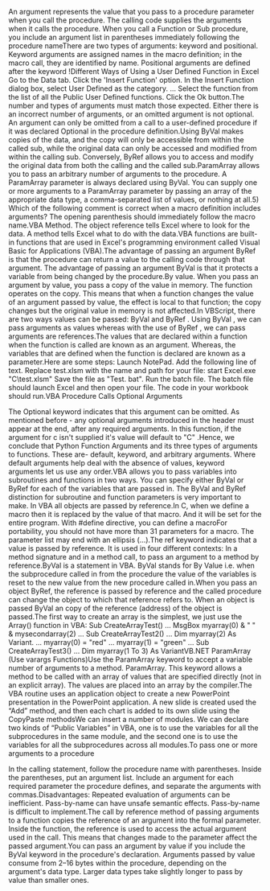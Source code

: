 An argument represents the value that you pass to a procedure parameter when you call the procedure. The calling code supplies the arguments when it calls the procedure. When you call a Function or Sub procedure, you include an argument list in parentheses immediately following the procedure nameThere are two types of arguments: keyword and positional. Keyword arguments are assigned names in the macro definition; in the macro call, they are identified by name. Positional arguments are defined after the keyword !Different Ways of Using a User Defined Function in Excel
Go to the Data tab.
Click the 'Insert Function' option.
In the Insert Function dialog box, select User Defined as the category. ... 
Select the function from the list of all the Public User Defined functions.
Click the Ok button.The number and types of arguments must match those expected. Either there is an incorrect number of arguments, or an omitted argument is not optional. An argument can only be omitted from a call to a user-defined procedure if it was declared Optional in the procedure definition.Using ByVal makes copies of the data, and the copy will only be accessible from within the called sub, while the original data can only be accessed and modified from within the calling sub. Conversely, ByRef allows you to access and modify the original data from both the calling and the called sub.ParamArray allows you to pass an arbitrary number of arguments to the procedure. A ParamArray parameter is always declared using ByVal. You can supply one or more arguments to a ParamArray parameter by passing an array of the appropriate data type, a comma-separated list of values, or nothing at all.5) Which of the following comment is correct when a macro definition includes arguments? The opening parenthesis should immediately follow the macro name.VBA Method. The object reference tells Excel where to look for the data. A method tells Excel what to do with the data.VBA functions are built-in functions that are used in Excel's programming environment called Visual Basic for Applications (VBA).The advantage of passing an argument ByRef is that the procedure can return a value to the calling code through that argument. The advantage of passing an argument ByVal is that it protects a variable from being changed by the procedure.By value. When you pass an argument by value, you pass a copy of the value in memory. The function operates on the copy. This means that when a function changes the value of an argument passed by value, the effect is local to that function; the copy changes but the original value in memory is not affected.In VBScript, there are two ways values can be passed: ByVal and ByRef . Using ByVal , we can pass arguments as values whereas with the use of ByRef , we can pass arguments are references.The values that are declared within a function when the function is called are known as an argument. Whereas, the variables that are defined when the function is declared are known as a parameter.Here are some steps:
Launch NotePad.
Add the following line of text. Replace test.xlsm with the name and path for your file: start Excel.exe "C\test.xlsm"
Save the file as "Test. bat".
Run the batch file.
The batch file should launch Excel and then open your file. The code in your workbook should run.VBA Procedure Calls Optional Arguments

 The Optional keyword indicates that this argument can be omitted. As mentioned before - any optional arguments introduced in the header must appear at the end, after any required arguments. In this function, if the argument for c isn't supplied it's value will default to "C" .Hence, we conclude that Python Function Arguments and its three types of arguments to functions. These are- default, keyword, and arbitrary arguments. Where default arguments help deal with the absence of values, keyword arguments let us use any order.VBA allows you to pass variables into subroutines and functions in two ways. You can specify either ByVal or ByRef for each of the variables that are passed in. The ByVal and ByRef distinction for subroutine and function parameters is very important to make. In VBA all objects are passed by reference.In C, when we define a macro then it is replaced by the value of that macro. And it will be set for the entire program. With #define directive, you can define a macroFor portability, you should not have more than 31 parameters for a macro. The parameter list may end with an ellipsis (...).The ref keyword indicates that a value is passed by reference. It is used in four different contexts: In a method signature and in a method call, to pass an argument to a method by reference.ByVal is a statement in VBA. ByVal stands for By Value i.e. when the subprocedure called in from the procedure the value of the variables is reset to the new value from the new procedure called in.When you pass an object ByRef, the reference is passed by reference and the called procedure can change the object to which that reference refers to. When an object is passed ByVal an copy of the reference (address) of the object is passed.The first way to create an array is the simplest, we just use the Array() function in VBA:
Sub CreateArrayTest() ... 
MsgBox myarray(0) & " " & mysecondarray(2) ... 
Sub CreateArrayTest2() ... 
Dim myarray(2) As Variant. ... 
myarray(0) = "red" ... 
myarray(1) = "green" ... 
Sub CreateArrayTest3() ... 
Dim myarray(1 To 3) As VariantVB.NET ParamArray (Use varargs Functions)Use the ParamArray keyword to accept a variable number of arguments to a method. ParamArray. This keyword allows a method to be called with an array of values that are specified directly (not in an explicit array). The values are placed into an array by the compiler.The VBA routine uses an application object to create a new PowerPoint presentation in the PowerPoint application. A new slide is created used the “Add” method, and then each chart is added to its own slide using the CopyPaste methodsWe can insert a number of modules. We can declare two kinds of “Public Variables” in VBA, one is to use the variables for all the subprocedures in the same module, and the second one is to use the variables for all the subprocedures across all modules.To pass one or more arguments to a procedure

 In the calling statement, follow the procedure name with parentheses. Inside the parentheses, put an argument list. Include an argument for each required parameter the procedure defines, and separate the arguments with commas.Disadvantages: Repeated evaluation of arguments can be inefficient. Pass-by-name can have unsafe semantic effects. Pass-by-name is difficult to implement.The call by reference method of passing arguments to a function copies the reference of an argument into the formal parameter. Inside the function, the reference is used to access the actual argument used in the call. This means that changes made to the parameter affect the passed argument.You can pass an argument by value if you include the ByVal keyword in the procedure's declaration. Arguments passed by value consume from 2–16 bytes within the procedure, depending on the argument's data type. Larger data types take slightly longer to pass by value than smaller ones.
